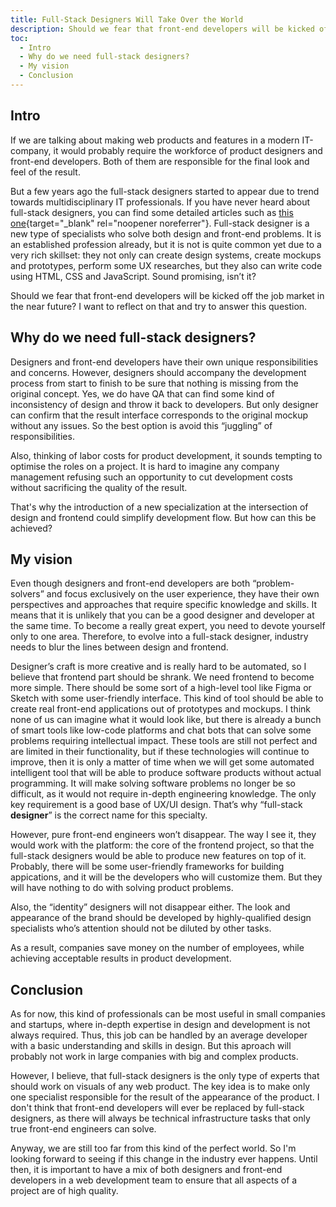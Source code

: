 ```yaml
---
title: Full-Stack Designers Will Take Over the World
description: Should we fear that front-end developers will be kicked off the job market by full-stack designers in the near future?
toc:
  - Intro
  - Why do we need full-stack designers?
  - My vision
  - Conclusion
---
```


## Intro

If we are talking about making web products and features in a modern IT-company, it would probably require the workforce of product designers and front-end developers. Both of them are responsible for the final look and feel of the result.

But a few years ago the full-stack designers started to appear due to trend towards multidisciplinary IT professionals. If you have never heard about full-stack designers, you can find some detailed articles such as [this one](https://medium.com/ux-school/what-does-it-mean-to-be-a-full-stack-designer-is-it-worth-the-effort-575b07e3a4ea){target="\_blank" rel="noopener noreferrer"}. Full-stack designer is a new type of specialists who solve both design and front-end problems. It is an established profession already, but it is not is quite common yet due to a very rich skillset: they not only can create design systems, create mockups and prototypes, perform some UX researches, but they also can write code using HTML, CSS and JavaScript. Sound promising, isn’t it?

Should we fear that front-end developers will be kicked off the job market in the near future? I want to reflect on that and try to answer this question.

## Why do we need full-stack designers?

Designers and front-end developers have their own unique responsibilities and concerns. However, designers should accompany the development process from start to finish to be sure that nothing is missing from the original concept. Yes, we do have QA that can find some kind of inconsistency of design and throw it back to developers. But only designer can confirm that the result interface corresponds to the original mockup without any issues. So the best option is avoid this “juggling” of responsibilities.

Also, thinking of labor costs for product development, it sounds tempting to optimise the roles on a project. It is hard to imagine any company management refusing such an opportunity to cut development costs without sacrificing the quality of the result.

That's why the introduction of a new specialization at the intersection of design and frontend could simplify development flow. But how can this be achieved?

## My vision

Even though designers and front-end developers are both “problem-solvers” and focus exclusively on the user experience, they have their own perspectives and approaches that require specific knowledge and skills. It means that it is unlikely that you can be a good designer and developer at the same time. To become a really great expert, you need to devote yourself only to one area. Therefore, to evolve into a full-stack designer, industry needs to blur the lines between design and frontend.

Designer’s craft is more creative and is really hard to be automated, so I believe that frontend part should be shrank. We need frontend to become more simple. There should be some sort of a high-level tool like Figma or Sketch with some user-friendly interface. This kind of tool should be able to create real front-end applications out of prototypes and mockups. I think none of us can imagine what it would look like, but there is already a bunch of smart tools like low-code platforms and chat bots that can solve some problems requiring intellectual impact. These tools are still not perfect and are limited in their functionality, but if these technologies will continue to improve, then it is only a matter of time when we will get some automated intelligent tool that will be able to produce software products without actual programming. It will make solving software problems no longer be so difficult, as it would not require in-depth engineering knowledge. The only key requirement is a good base of UX/UI design. That’s why “full-stack **designer**” is the correct name for this specialty.

However, pure front-end engineers won’t disappear. The way I see it, they would work with the platform: the core of the frontend project, so that the full-stack designers would be able to produce new features on top of it. Probably, there will be some user-friendly frameworks for building appications, and it will be the developers who will customize them. But they will have nothing to do with solving product problems.

Also, the “identity” designers will not disappear either. The look and appearance of the brand should be developed by highly-qualified design specialists who’s attention should not be diluted by other tasks.

As a result, companies save money on the number of employees, while achieving acceptable results in product development.

## Conclusion

As for now, this kind of professionals can be most useful in small companies and startups, where in-depth expertise in design and development is not always required. Thus, this job can be handled by an average developer with a basic understanding and skills in design. But this aproach will probably not work in large companies with big and complex products.

However, I believe, that full-stack designers is the only type of experts that should work on visuals of any web product. The key idea is to make only one specialist responsible for the result of the appearance of the product. I don't think that front-end developers will ever be replaced by full-stack designers, as there will always be technical infrastructure tasks that only true front-end engineers can solve.

Anyway, we are still too far from this kind of the perfect world. So I'm looking forward to seeing if this change in the industry ever happens. Until then, it is important to have a mix of both designers and front-end developers in a web development team to ensure that all aspects of a project are of high quality.
